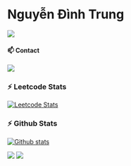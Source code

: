 # Nguyễn Đình Trung      

[![](https://img.shields.io/badge/-Java-%23ED8B00.svg?&style=flat-square&logo=java&logoColor=white)](https://www.java.com/)


#### 📫 Contact

[![](https://img.shields.io/badge/-dinhtrung0902@gmail.com-911318?style=flat-square&logo=Mail.RU&logoColor=white)](mailto:dinhtrung0902@gmail.com)

### :zap: Leetcode Stats

[![Leetcode Stats](https://leetcard.jacoblin.cool/dinhtrung0902?theme=unicorn&extension=activity)](https://leetcode.com/u/dinhtrung0902)

### :zap: Github Stats

[![Github stats](https://github-readme-stats.vercel.app/api?username=dinhtrung0902&count_private=true&show_icons=true&hide=issues)](https://github.com/anuraghazra/github-readme-stats)

![](https://raw.githubusercontent.com/dinhtrung0902/my-stats/output/generated/overview.svg)
![](https://raw.githubusercontent.com//my-stats/output/generated/languages.svg)


